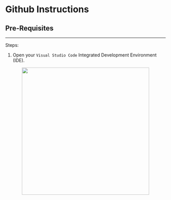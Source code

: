# Github Instructions

## Pre-Requisites

---

Steps: 
1. Open your `Visual Studio Code` Integrated Development Environment (IDE).

<p align="center">
    <img src="![image](https://user-images.githubusercontent.com/8760590/96658900-f66af880-1302-11eb-87aa-59919412b71c.png)" width=400 height=auto>
</p>


